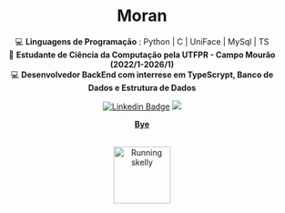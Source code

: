 <h1 align="center">Moran</h1>

<div align="center">

💻 **Linguagens de Programação** :
Python  |  C  |  UniFace  |  MySql | TS
</br>
🏫 **Estudante de Ciência da Computação pela UTFPR - Campo Mourão (2022/1-2026/1)**
</br>
💻 **Desenvolvedor BackEnd com interrese em TypeScrypt, Banco de Dados e Estrutura de Dados**
</br>




 [![Linkedin Badge](https://img.shields.io/badge/LinkedIn-0077B5?style=for-the-badge&logo=linkedin&logoColor=white)](https://www.linkedin.com/in/felipermoran/)
 </a>
  <a href = "mailto:felipe.r.moran@gmail.com">
    <img src="https://img.shields.io/badge/Gmail-D14836?style=for-the-badge&logo=gmail&logoColor=white">
  </a>
  <td align="center">
<a href="https://agilemanifesto.org/iso/ptbr/manifesto.html">
<strong>Bye</strong>
<br />
<br />
  <p>
<img height="100" alt="Running skelly" src="assets/dnacebaby.gif"> 
</a>
</p>
</td>
</div>
